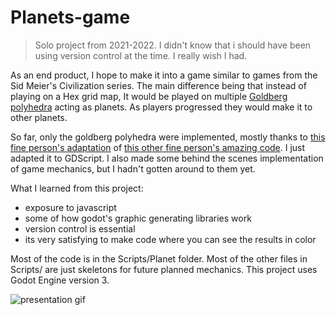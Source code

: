 # Planets-game
> Solo project from 2021-2022. I didn't know that i should have been using version control at the time. I really wish I had.



As an end product, I hope to make it into a game similar to games from the Sid Meier's Civilization series.
The main difference being that instead of playing on a Hex grid map, It would be played on multiple [Goldberg polyhedra](https://en.wikipedia.org/wiki/Goldberg_polyhedron) acting as planets. As players progressed they would make it to other planets.

So far, only the goldberg polyhedra were implemented, mostly thanks to [this fine person's adaptation](https://github.com/Em3rgencyLT/Hexasphere) of [this other fine person's amazing code](https://github.com/arscan/hexasphere.js/). I just adapted it to GDScript. I also made some behind the scenes implementation of game mechanics, but I hadn't gotten around to them yet.

What I learned from this project:
- exposure to javascript
- some of how godot's graphic generating libraries work
- version control is essential
- its very satisfying to make code where you can see the results in color

Most of the code is in the Scripts/Planet folder. Most of the other files in Scripts/ are just skeletons for future planned mechanics.
This project uses Godot Engine version 3.

![presentation gif](https://github.com/shweshipu/Planets-Game/blob/master/readme-assets/presentation.gif?raw=true)